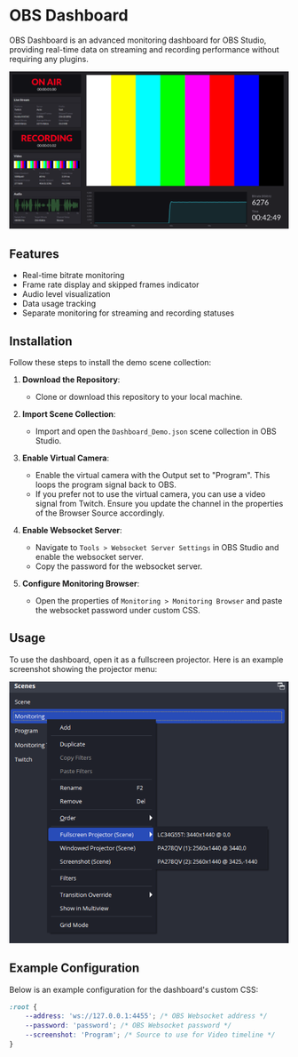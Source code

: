 # OBS Dashboard

OBS Dashboard is an advanced monitoring dashboard for OBS Studio, providing real-time data on streaming and recording performance without requiring any plugins.

![OBS Dashboard](docs/screenshot.png)

## Features

- Real-time bitrate monitoring
- Frame rate display and skipped frames indicator
- Audio level visualization
- Data usage tracking
- Separate monitoring for streaming and recording statuses

## Installation

Follow these steps to install the demo scene collection:

1. **Download the Repository**:
    - Clone or download this repository to your local machine.

2. **Import Scene Collection**:
    - Import and open the `Dashboard_Demo.json` scene collection in OBS Studio.

3. **Enable Virtual Camera**:
    - Enable the virtual camera with the Output set to "Program". This loops the program signal back to OBS.
    - If you prefer not to use the virtual camera, you can use a video signal from Twitch. Ensure you update the channel in the properties of the Browser Source accordingly.

4. **Enable Websocket Server**:
    - Navigate to `Tools > Websocket Server Settings` in OBS Studio and enable the websocket server.
    - Copy the password for the websocket server.

5. **Configure Monitoring Browser**:
    - Open the properties of `Monitoring > Monitoring Browser` and paste the websocket password under custom CSS.

## Usage

To use the dashboard, open it as a fullscreen projector. Here is an example screenshot showing the projector menu:

![Projector](docs/projector.png)

## Example Configuration

Below is an example configuration for the dashboard's custom CSS:

```css
:root {
    --address: 'ws://127.0.0.1:4455'; /* OBS Websocket address */
    --password: 'password'; /* OBS Websocket password */
    --screenshot: 'Program'; /* Source to use for Video timeline */
}
```